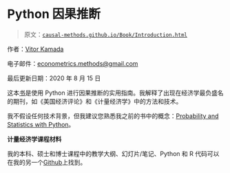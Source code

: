 # Python 因果推断

> 原文：[`causal-methods.github.io/Book/Introduction.html`](https://causal-methods.github.io/Book/Introduction.html)

作者：[Vitor Kamada](https://www.linkedin.com/in/vitor-kamada-1b73a078)

电子邮件：econometrics.methods@gmail.com

最后更新日期：2020 年 8 月 15 日

这本[书](https://causal-methods.github.io/Book)是使用 Python 进行因果推断的实用指南。我解释了出现在经济学最负盛名的期刊，如《美国经济评论》和《计量经济学》中的方法和技术。

我不假设任何技术背景，但我建议您熟悉我之前的书中的概念：[Probability and Statistics with Python](https://prob-stat-python.github.io/textbook/Introduction.html)。

**计量经济学课程材料**

我的本科、硕士和博士课程中的教学大纲、幻灯片/笔记、Python 和 R 代码可以在我的另一个[Github](https://github.com/VitorKamada)上找到。
